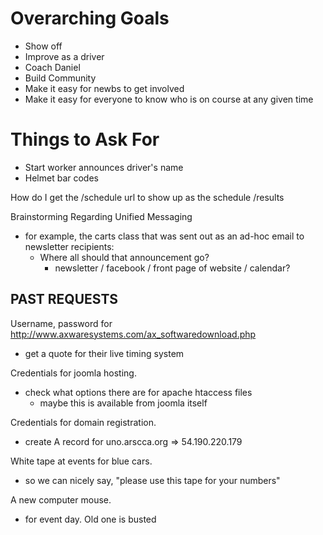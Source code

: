 Overarching Goals
=================

- Show off
- Improve as a driver
- Coach Daniel
- Build Community
- Make it easy for newbs to get involved
- Make it easy for everyone to know who is on course at any given time

Things to Ask For
=================


- Start worker announces driver's name
- Helmet bar codes





How do I get the /schedule url to show up as the schedule
                 /results



Brainstorming Regarding Unified Messaging
  - for example, the carts class that was sent out as an ad-hoc email to newsletter recipients:
    - Where all should that announcement go?
      - newsletter / facebook / front page of website / calendar?





PAST REQUESTS
-------------

Username, password for http://www.axwaresystems.com/ax_softwaredownload.php
  - get a quote for their live timing system

Credentials for joomla hosting.
  - check what options there are for apache htaccess files
    - maybe this is available from joomla itself

Credentials for domain registration.
  - create A record for uno.arscca.org => 54.190.220.179

White tape at events for blue cars.
  - so we can nicely say, "please use this tape for your numbers"

A new computer mouse.
  - for event day. Old one is busted








